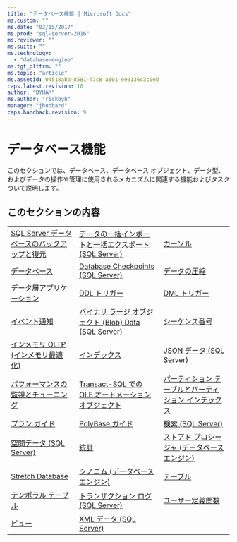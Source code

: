 ```yaml
---
title: "データベース機能 | Microsoft Docs"
ms.custom: ""
ms.date: "03/15/2017"
ms.prod: "sql-server-2016"
ms.reviewer: ""
ms.suite: ""
ms.technology: 
  - "database-engine"
ms.tgt_pltfrm: ""
ms.topic: "article"
ms.assetid: 04518abb-8581-47c8-a601-ee9136c3c0eb
caps.latest.revision: 10
author: "BYHAM"
ms.author: "rickbyh"
manager: "jhubbard"
caps.handback.revision: 9
---
```

# データベース機能
  このセクションでは、データベース、データベース オブジェクト、データ型、およびデータの操作や管理に使用されるメカニズムに関連する機能およびタスクついて説明します。  
  
## このセクションの内容  
  
||||  
|-|-|-|  
|[SQL Server データベースのバックアップと復元](../relational-databases/backup-restore/back-up-and-restore-of-sql-server-databases.md)|[データの一括インポートと一括エクスポート &#40;SQL Server&#41;](../relational-databases/import-export/bulk-import-and-export-of-data-sql-server.md)|[カーソル](../relational-databases/cursors.md)|  
|[データベース](../relational-databases/databases/databases.md)|[Database Checkpoints &#40;SQL Server&#41;](../relational-databases/logs/database-checkpoints-sql-server.md)|[データの圧縮](../relational-databases/data-compression/data-compression.md)|  
|[データ層アプリケーション](../relational-databases/data-tier-applications/data-tier-applications.md)|[DDL トリガー](../relational-databases/triggers/ddl-triggers.md)|[DML トリガー](../relational-databases/triggers/dml-triggers.md)|  
|[イベント通知](../relational-databases/service-broker/event-notifications.md)|[バイナリ ラージ オブジェクト &#40;Blob&#41; Data &#40;SQL Server&#41;](../relational-databases/blob/binary-large-object-blob-data-sql-server.md)|[シーケンス番号](../relational-databases/sequence-numbers/sequence-numbers.md)|  
|[インメモリ OLTP &#40;インメモリ最適化&#41;](../relational-databases/in-memory-oltp/in-memory-oltp-in-memory-optimization.md)|[インデックス](../relational-databases/indexes/indexes.md)|[JSON データ &#40;SQL Server&#41;](../relational-databases/json/json-data-sql-server.md)|  
|[パフォーマンスの監視とチューニング](../relational-databases/performance/monitor-and-tune-for-performance.md)|[Transact-SQL での OLE オートメーション オブジェクト](../relational-databases/stored-procedures/ole-automation-objects-in-transact-sql.md)|[パーティション テーブルとパーティション インデックス](../relational-databases/partitions/partitioned-tables-and-indexes.md)|  
|[プラン ガイド](../relational-databases/performance/plan-guides.md)|[PolyBase ガイド](../relational-databases/polybase/polybase-guide.md)|[検索 &#40;SQL Server&#41;](../Topic/Search%20\(SQL%20Server\).md)|  
|[空間データ &#40;SQL Server&#41;](../relational-databases/spatial/spatial-data-sql-server.md)|[統計](../relational-databases/statistics/statistics.md)|[ストアド プロシージャ &#40;データベース エンジン&#41;](../relational-databases/stored-procedures/stored-procedures-database-engine.md)|  
|[Stretch Database](../sql-server/stretch-database/stretch-database.md)|[シノニム &#40;データベース エンジン&#41;](../relational-databases/synonyms/synonyms-database-engine.md)|[テーブル](../relational-databases/tables/tables.md)|  
|[テンポラル テーブル](../relational-databases/tables/temporal-tables.md)|[トランザクション ログ &#40;SQL Server&#41;](../relational-databases/logs/the-transaction-log-sql-server.md)|[ユーザー定義関数](../relational-databases/user-defined-functions/user-defined-functions.md)|  
|[ビュー](../relational-databases/views/views.md)|[XML データ &#40;SQL Server&#41;](../relational-databases/xml/xml-data-sql-server.md)||  
  
  